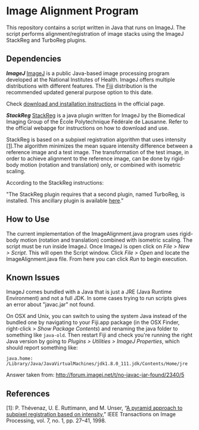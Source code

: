 # Image Alignment Program #

This repository contains a script written in Java that runs on ImageJ. The script performs alignment/registration of image stacks using the ImageJ StackReg and TurboReg plugins.

## Dependencies ##

***ImageJ***
[ImageJ](https://imagej.net) is a public Java-based image processing program developed at the National Institutes of Health. ImageJ offers multiple distributions with different features. The [Fiji](https://imagej.net/Fiji) distribution is the recommended updated general purpose option to this date.

Check [download and installation instructions](https://imagej.net/Downloads) in the official page.

***StackReg***
[StackReg](http://bigwww.epfl.ch/thevenaz/stackreg/) is a java plugin written for ImageJ by the Biomedical Imaging Group of the École Polytechnique Fédérale de Lausanne. Refer to the official webapge for instructions on how to download and use.

StackReg is based on a subpixel registration algorithm that uses intensity <a>[[1]](#ref1)</a>.The algorithm minimizes the mean square intensity difference between a reference image and a test image. The transformation of the test image, in order to achieve alignment to the reference image, can be done by rigid-body motion (rotation and translation) only, or combined with isometric scaling.

According to the StackReg instructions:

"The StackReg plugin requires that a second plugin, named TurboReg, is installed. This ancillary plugin is available [here](http://bigwww.epfl.ch/thevenaz/turboreg/)."

## How to Use ##

The current implementation of the ImageAlignment.java program uses rigid-body motion (rotation and translation) combined with isometric scaling. The script must be run inside ImageJ. Once ImageJ is open click on *File > New > Script*. This will open the Script window. Click *File > Open* and locate the ImageAlignment.java file. From here you can click *Run* to begin execution.

## Known Issues ##

ImageJ comes bundled with a Java that is just a JRE (Java Runtime Environment) and not a full JDK. In some cases trying to run scripts gives an error about "javac.jar" not found.

On OSX and Unix, you can switch to using the system Java instead of the bundled one by navigating to your Fiji.app package (in the OSX Finder, right-click > *Show Package Contents*) and renaming the java folder to something like `java-old`. Then restart Fiji and check you're running the right Java version by going to *Plugins > Utilities > ImageJ Properties*, which should report something like:

`java.home: /Library/Java/JavaVirtualMachines/jdk1.8.0_111.jdk/Contents/Home/jre`

Answer taken from: http://forum.imagej.net/t/no-javac-jar-found/2340/5

## References ##

<a name="ref1">[1]</a>: P. Thévenaz, U. E. Ruttimann, and M. Unser, “[A pyramid approach to subpixel registration based on intensity](http://bigwww.epfl.ch/publications/thevenaz9801.html),” IEEE Transactions on Image Processing, vol. 7, no. 1, pp. 27–41, 1998.

